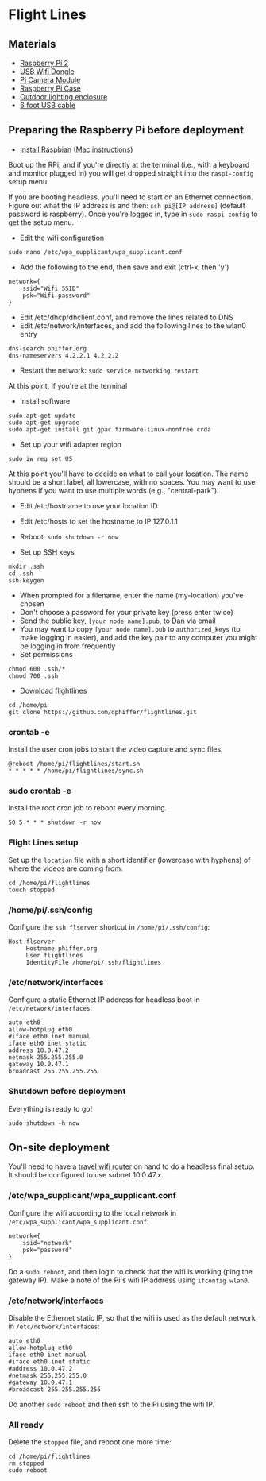# Flight Lines

## Materials

* [Raspberry Pi 2](https://www.raspberrypi.org/products/raspberry-pi-2-model-b/)
* [USB Wifi Dongle](https://www.raspberrypi.org/products/usb-wifi-dongle/)
* [Pi Camera Module](https://www.raspberrypi.org/products/camera-module/)
* [Raspberry Pi Case](https://www.raspberrypi.org/products/raspberry-pi-case/)
* [Outdoor lighting enclosure](http://www.newegg.com/Product/Product.aspx?Item=N82E16803001092)
* [6 foot USB cable](http://www.newegg.com/Product/Product.aspx?Item=N82E16812576072)

## Preparing the Raspberry Pi before deployment

* [Install Raspbian](https://www.raspberrypi.org/downloads/raspbian/) ([Mac instructions](https://www.raspberrypi.org/documentation/installation/installing-images/mac.md))

Boot up the RPi, and if you're directly at the terminal (i.e., with a keyboard and monitor plugged in) you will get dropped straight into the `raspi-config` setup menu.

If you are booting headless, you'll need to start on an Ethernet connection. Figure out what the IP address is and then: `ssh pi@[IP address]` (default password is raspberry). Once you're logged in, type in `sudo raspi-config` to get the setup menu.

* Edit the wifi configuration
```
sudo nano /etc/wpa_supplicant/wpa_supplicant.conf 
```
* Add the following to the end, then save and exit (ctrl-x, then 'y')
```
network={
    ssid="Wifi SSID"
    psk="Wifi password"
}
```
* Edit /etc/dhcp/dhclient.conf, and remove the lines related to DNS
* Edit /etc/network/interfaces, and add the following lines to the wlan0 entry
```
dns-search phiffer.org
dns-nameservers 4.2.2.1 4.2.2.2
```
* Restart the network: `sudo service networking restart`

At this point, if you're at the terminal 

* Install software
```
sudo apt-get update
sudo apt-get upgrade
sudo apt-get install git gpac firmware-linux-nonfree crda
```

* Set up your wifi adapter region
```
sudo iw reg set US
```

At this point you'll have to decide on what to call your location. The name should be a short label, all lowercase, with no spaces. You may want to use hyphens if you want to use multiple words (e.g., "central-park").

* Edit /etc/hostname to use your location ID
* Edit /etc/hosts to set the hostname to IP 127.0.1.1
* Reboot: `sudo shutdown -r now`

* Set up SSH keys
```
mkdir .ssh
cd .ssh
ssh-keygen
```
* When prompted for a filename, enter the name (my-location) you've chosen
* Don't choose a password for your private key (press enter twice)
* Send the public key, `[your node name].pub`, to [Dan](http://phiffer.org/) via email
* You may want to copy `[your node name].pub` to `authorized_keys` (to make logging in easier), and add the key pair to any computer you might be logging in from frequently
* Set permissions

```
chmod 600 .ssh/*
chmod 700 .ssh
```
* Download flightlines
```
cd /home/pi
git clone https://github.com/dphiffer/flightlines.git
```

### crontab -e

Install the user cron jobs to start the video capture and sync files.

```
@reboot /home/pi/flightlines/start.sh
* * * * * /home/pi/flightlines/sync.sh
```

### sudo crontab -e

Install the root cron job to reboot every morning.

```
50 5 * * * shutdown -r now
```

### Flight Lines setup

Set up the `location` file with a short identifier (lowercase with hyphens) of where the videos are coming from.

```
cd /home/pi/flightlines
touch stopped
```

### /home/pi/.ssh/config

Configure the `ssh flserver` shortcut in `/home/pi/.ssh/config`:

```
Host flserver
     Hostname phiffer.org
     User flightlines
     IdentityFile /home/pi/.ssh/flightlines
```

### /etc/network/interfaces

Configure a static Ethernet IP address for headless boot in `/etc/network/interfaces`:

```
auto eth0
allow-hotplug eth0
#iface eth0 inet manual
iface eth0 inet static
address 10.0.47.2
netmask 255.255.255.0
gateway 10.0.47.1
broadcast 255.255.255.255
```

### Shutdown before deployment

Everything is ready to go!

```
sudo shutdown -h now
```

## On-site deployment

You'll need to have a [travel wifi router](http://www.tp-link.com/sa/products/details/cat-14_TL-MR3020.html) on hand to do a headless final setup. It should be configured to use subnet 10.0.47.x.

### /etc/wpa_supplicant/wpa_supplicant.conf

Configure the wifi according to the local network in `/etc/wpa_supplicant/wpa_supplicant.conf`:

```
network={
	ssid="network"
	psk="password"
}
```

Do a `sudo reboot`, and then login to check that the wifi is working (ping the gateway IP). Make a note of the Pi's wifi IP address using `ifconfig wlan0`.

### /etc/network/interfaces

Disable the Ethernet static IP, so that the wifi is used as the default network in `/etc/network/interfaces`:

```
auto eth0
allow-hotplug eth0
iface eth0 inet manual
#iface eth0 inet static
#address 10.0.47.2
#netmask 255.255.255.0
#gateway 10.0.47.1
#broadcast 255.255.255.255
```

Do another `sudo reboot` and then ssh to the Pi using the wifi IP.

### All ready

Delete the `stopped` file, and reboot one more time:

```
cd /home/pi/flightlines
rm stopped
sudo reboot
```
